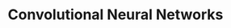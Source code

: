 ---
layout: posts
title: "Convolutional Neural Networks"
sidebar:
  nav: "docs"

use_math: true
excerpt: "Convolutional Neural Networks"
header:
  overlay_image: /assets/images/2021-10-01-CNN.jpg
  overlay_filter: 0.5
  caption: "Photo credit: [**Unsplash**](https://unsplash.com/photos/OKOOGO578eo)"
---